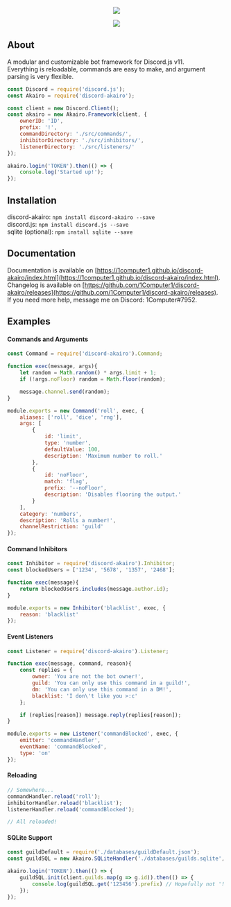 <p align="center">
    <a href=https://github.com/1Computer1/discord-akairo>
        <img src=https://u.nya.is/fweoqf.png/>
    </a>
</p>  

<p align="center">
    <a href=https://nodei.co/npm/discord-akairo>
        <img src=https://nodei.co/npm/discord-akairo.png/>
    </a>
</p>  

## About
A modular and customizable bot framework for Discord.js v11.  
Everything is reloadable, commands are easy to make, and argument parsing is very flexible.  

```js
const Discord = require('discord.js');
const Akairo = require('discord-akairo');

const client = new Discord.Client();
const akairo = new Akairo.Framework(client, {
    ownerID: 'ID',
    prefix: '!',
    commandDirectory: './src/commands/',
    inhibitorDirectory: './src/inhibitors/',
    listenerDirectory: './src/listeners/'
});

akairo.login('TOKEN').then(() => {
    console.log('Started up!');
});
```

## Installation
discord-akairo: `npm install discord-akairo --save`  
discord.js: `npm install discord.js --save`  
sqlite (optional): `npm install sqlite --save`  

## Documentation
Documentation is available on [https://1computer1.github.io/discord-akairo/index.html](https://1computer1.github.io/discord-akairo/index.html).  
Changelog is available on [https://github.com/1Computer1/discord-akairo/releases](https://github.com/1Computer1/discord-akairo/releases).  
If you need more help, message me on Discord: 1Computer#7952.  

## Examples
#### Commands and Arguments
```js
const Command = require('discord-akairo').Command;

function exec(message, args){
    let random = Math.random() * args.limit + 1;
    if (!args.noFloor) random = Math.floor(random);

    message.channel.send(random);
}

module.exports = new Command('roll', exec, {
    aliases: ['roll', 'dice', 'rng'],
    args: [
        {
            id: 'limit',
            type: 'number',
            defaultValue: 100,
            description: 'Maximum number to roll.'
        },
        {
            id: 'noFloor', 
            match: 'flag', 
            prefix: '--noFloor',
            description: 'Disables flooring the output.'
        }
    ],
    category: 'numbers',
    description: 'Rolls a number!',
    channelRestriction: 'guild'
});
```

#### Command Inhibitors
```js
const Inhibitor = require('discord-akairo').Inhibitor;
const blockedUsers = ['1234', '5678', '1357', '2468'];

function exec(message){
    return blockedUsers.includes(message.author.id);
}

module.exports = new Inhibitor('blacklist', exec, {
    reason: 'blacklist'
});
```

#### Event Listeners
```js
const Listener = require('discord-akairo').Listener;

function exec(message, command, reason){
    const replies = {
        owner: 'You are not the bot owner!',
        guild: 'You can only use this command in a guild!',
        dm: 'You can only use this command in a DM!',
        blacklist: 'I don\'t like you >:c'
    };

    if (replies[reason]) message.reply(replies[reason]);
}

module.exports = new Listener('commandBlocked', exec, {
    emitter: 'commandHandler',
    eventName: 'commandBlocked',
    type: 'on'
});
```

#### Reloading
```js
// Somewhere...
commandHandler.reload('roll');
inhibitorHandler.reload('blacklist');
listenerHandler.reload('commandBlocked');

// All reloaded!
```

#### SQLite Support
```js
const guildDefault = require('./databases/guildDefault.json');
const guildSQL = new Akairo.SQLiteHandler('./databases/guilds.sqlite', 'guildConfigs', guildDefault);

akairo.login('TOKEN').then(() => {
    guildSQL.init(client.guilds.map(g => g.id)).then(() => {
        console.log(guildSQL.get('123456').prefix) // Hopefully not '!'
    });
});
```

